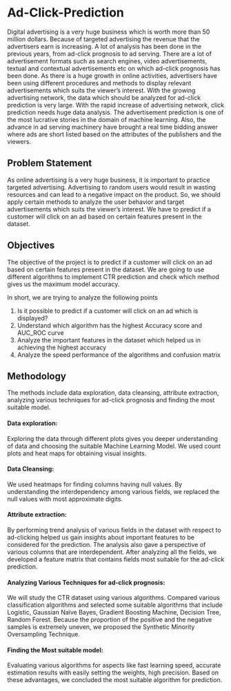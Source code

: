 # Ad-Click-Prediction
Digital advertising is a very huge business which is worth more than 50 million dollars. Because of targeted advertising the revenue that the advertisers earn is increasing. A lot of analysis has been done in the previous years, from ad-click prognosis to ad serving. There are a lot of advertisement formats such as search engines, video advertisements, textual and contextual advertisements etc on which ad-click prognosis has been done. As there is a huge growth in online activities, advertisers have been using different procedures and methods to display relevant advertisements which suits the viewer’s interest. With the growing advertising network, the data which should be analyzed for ad-click prediction is very large. With the rapid increase of advertising network, click prediction needs huge data analysis. The advertisement prediction is one of the most lucrative stories in the domain of machine learning. Also, the advance in ad serving machinery have brought a real time bidding answer where ads are short listed based on the attributes of the publishers and the viewers. 

## Problem Statement
As online advertising is a very huge business, it is important to practice targeted advertising. Advertising to random users would result in wasting resources and can lead to a negative impact on the product. So, we should apply certain methods to analyze the user behavior and target advertisements which suits the viewer’s interest. We have to predict if a customer will click on an ad based on certain features present in the dataset.

## Objectives
The objective of the project is to predict if a customer will click on an ad based on certain features present in the dataset. We are going to use different algorithms to implement CTR prediction and check which method gives us the maximum model accuracy. 

In short, we are trying to analyze the following points
1.	Is it possible to predict if a customer will click on an ad which is displayed?
2.	Understand which algorithm has the highest Accuracy score and AUC_ROC curve
3.	Analyze the important features in the dataset which helped us in achieving the highest accuracy
4.	Analyze the speed performance of the algorithms and confusion matrix

## Methodology
The methods include data exploration, data cleansing, attribute extraction, analyzing various techniques for ad-click prognosis and finding the most suitable model.

#### Data exploration:
Exploring the data through different plots gives you deeper understanding of data and choosing the suitable Machine Learning Model. We used count plots and heat maps for obtaining visual insights.

#### Data Cleansing:
We used heatmaps for finding columns having null values. By understanding the interdependency among various fields, we replaced the null values with most approximate digits.

#### Attribute extraction:
By performing trend analysis of various fields in the dataset with respect to ad-clicking helped us gain insights about important features to be considered for the prediction. The analysis also gave a perspective of various columns that are interdependent. After analyzing all the fields, we developed a feature matrix that contains fields most suitable for the ad-click prediction.

#### Analyzing Various Techniques for ad-click prognosis:
We will study the CTR dataset using various algorithms. Compared various classification algorithms and selected some suitable algorithms that include Logistic, Gaussian Naïve Bayes, Gradient Boosting Machine, Decision Tree, Random Forest. Because the proportion of the positive and the negative samples is extremely uneven, we proposed the Synthetic Minority Oversampling Technique.

#### Finding the Most suitable model:
Evaluating various algorithms for aspects like fast learning speed, accurate estimation results with easily setting the weights, high precision. Based on these advantages, we concluded the most suitable algorithm for prediction.


